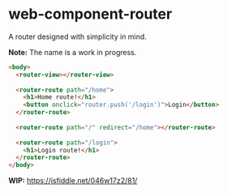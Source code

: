 # web-component-router

A router designed with simplicity in mind.

__Note:__ The name is a work in progress.

```html
<body>
  <router-view></router-view>
  
  <router-route path="/home">
    <h1>Home route!</h1>
    <button onclick="router.push('/login')">Login</button>
  </router-route>
  
  <router-route path="/" redirect="/home"></router-route>
  
  <router-route path="/login">
    <h1>Login route!</h1>
  </router-route>
</body>
```

__WIP:__ https://jsfiddle.net/046w17z2/81/
